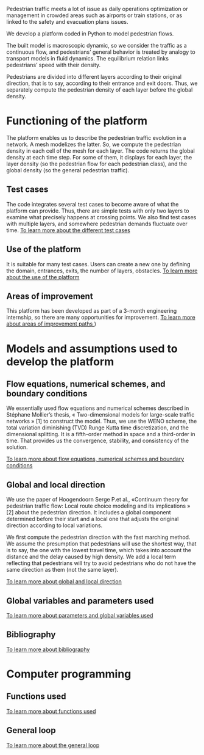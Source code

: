 Pedestrian traffic meets a lot of issue as daily operations optimization or management in crowded areas such as airports or train stations, or as linked to the safety and evacuation plans issues. 

We develop a platform coded in Python to model pedestrian flows. 

The built model is macroscopic dynamic, so we consider the traffic as a continuous flow, and pedestrians’ general behavior is treated by analogy to transport models in fluid dynamics. The equilibrium relation links pedestrians’ speed with their density. 

Pedestrians are divided into different layers according to their original direction, that is to say, according to their entrance and exit doors. Thus, we separately compute the pedestrian density of each layer before the global density.


# Functioning of the platform
The platform enables us to describe the pedestrian traffic evolution in a network. A mesh modelizes the latter. So, we compute the pedestrian density in each cell of the mesh for each layer. The code returns the global density at each time step. For some of them, it displays for each layer, the layer density (so the pedestrian flow for each pedestrian class), and the global density (so the general pedestrian traffic).

## Test cases
The code integrates several test cases to become aware of what the platform can provide. Thus, there are simple tests with only two layers to examine what precisely happens at crossing points. We also find test cases with multiple layers, and somewhere pedestrian demands fluctuate over time.
<a href="https://github.com/Ifsttar/PedSim/blob/master/docs/Test%20cases.rst"> To learn more about the different test cases <a/>

## Use of the platform
It is suitable for many test cases. Users can create a new one by defining the domain, entrances, exits, the number of layers, obstacles. 
<a href="https://github.com/Ifsttar/PedSim/blob/master/docs/Use%20of%20the%20platform.rst"> To learn more about the use of the platform <a/>
  
## Areas of improvement
This platform has been developed as part of a 3-month engineering internship, so there are many opportunities for improvement. 
<a href="https://github.com/Ifsttar/PedSim/blob/master/docs/Areas%20of%20improvement.rst"> To learn more about areas of improvement paths <a/>)


# Models and assumptions used to develop the platform
## Flow equations, numerical schemes, and boundary conditions

We essentially used flow equations and numerical schemes described in Stéphane Mollier’s thesis, « Two-dimensional models for large-scale traffic networks » [1] to construct the model. Thus, we use the WENO scheme, the total variation diminishing (TVD) Runge Kutta time discretization, and the dimensional splitting. It is a fifth-order method in space and a third-order in time. That provides us the convergence, stability, and consistency of the solution. 

<a href="https://github.com/Ifsttar/PedSim/blob/master/docs/Flow%20equations%20and%20numerical%20scheme.rst"> To learn more about flow equations, numerical schemes and boundary conditions<a/>

## Global and local direction 
We use the paper of Hoogendoorn Serge P.et al., «Continuum theory for pedestrian traffic flow: Local route choice modeling and its implications » [2] about the pedestrian direction. It includes a global component determined before their start and a local one that adjusts the original direction according to local variations. 

We first compute the pedestrian direction with the fast marching method. We assume the presumption that pedestrians will use the shortest way, that is to say, the one with the lowest travel time, which takes into account the distance and the delay caused by high density. We add a local term reflecting that pedestrians will try to avoid pedestrians who do not have the same direction as them (not the same layer).

<a href="https://github.com/Ifsttar/PedSim/blob/master/docs/Global%20and%20local%20direction.rst"> To learn more about global and local direction<a/>


## Global variables and parameters used
<a href="https://github.com/Ifsttar/PedSim/blob/master/docs/Global%20variables%20and%20parameters%20used.rst"> To learn more about parameters and global variables used<a/>
  
## Bibliography 
<a href="https://github.com/Ifsttar/PedSim/blob/master/docs/Bibliography.rst"> To learn more about bibliography<a/>


# Computer programming

## Functions used
<a href="https://github.com/Ifsttar/PedSim/blob/master/docs/Functions.rst"> To learn more about functions used <a/>
  
## General loop
<a href="https://github.com/Ifsttar/PedSim/blob/master/docs/General%20loop.rst"> To learn more about the general loop <a/>
  

